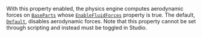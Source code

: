 With this property enabled, the physics engine computes aerodynamic forces
on [`BaseParts`](https://create.roblox.com/docs/reference/engine/classes/BasePart) whose
[`EnableFluidForces`](https://create.roblox.com/docs/reference/engine/classes/BasePart#EnableFluidForces) property is true. The
default, [`Default`](https://create.roblox.com/docs/reference/engine/enums/FluidForces), disables aerodynamic forces. Note
that this property cannot be set through scripting and instead must be
toggled in Studio.